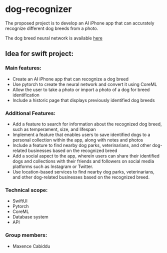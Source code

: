 # dog-recognizer
The proposed project is to develop an AI iPhone app that can accurately recognize different dog breeds from a photo.

The dog breed neural network is available [here](https://github.com/max044/dog_breed_neural_network)

## Idea for swift project:

### Main features:
- Create an AI iPhone app that can recognize a dog breed
- Use pytorch to create the neural network and convert it using CoreML
- Allow the user to take a photo or import a photo of a dog for breed identification
- Include a historic page that displays previously identified dog breeds

### Additional Features:
- Add a feature to search for information about the recognized dog breed, such as temperament, size, and lifespan
- Implement a feature that enables users to save identified dogs to a personal collection within the app, along with notes and photos
- Include a feature to find nearby dog parks, veterinarians, and other dog-related businesses based on the recognized breed
- Add a social aspect to the app, wherein users can share their identified dogs and collections with their friends and followers on social media platforms such as Instagram or Twitter.
- Use location-based services to find nearby dog parks, veterinarians, and other dog-related businesses based on the recognized breed.

### Technical scope:
- SwiftUI
- Pytorch
- CoreML
- Database system
- API

### Group members:
- Maxence Cabiddu

